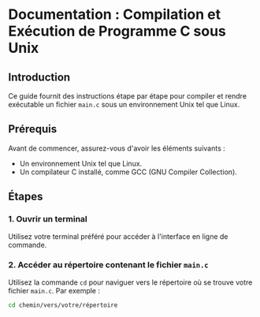 # Documentation : Compilation et Exécution de Programme C sous Unix

## Introduction

Ce guide fournit des instructions étape par étape pour compiler et rendre exécutable un fichier `main.c` sous un environnement Unix tel que Linux.

## Prérequis

Avant de commencer, assurez-vous d'avoir les éléments suivants :

- Un environnement Unix tel que Linux.
- Un compilateur C installé, comme GCC (GNU Compiler Collection).

## Étapes

### 1. Ouvrir un terminal

Utilisez votre terminal préféré pour accéder à l'interface en ligne de commande.

### 2. Accéder au répertoire contenant le fichier `main.c`

Utilisez la commande `cd` pour naviguer vers le répertoire où se trouve votre fichier `main.c`. Par exemple :

```bash
cd chemin/vers/votre/répertoire
